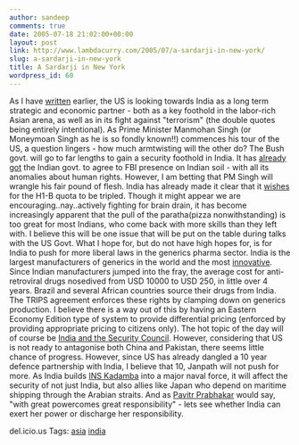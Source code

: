 ```yaml
---
author: sandeep
comments: true
date: 2005-07-18 21:02:00+00:00
layout: post
link: http://www.lambdacurry.com/2005/07/a-sardarji-in-new-york/
slug: a-sardarji-in-new-york
title: A Sardarji in New York
wordpress_id: 60
---
```


As I have [written](http://loxos.blogspot.com/2005/01/business-asia-cias-strategic-15-year.html) earlier, the US is looking towards India as a long term strategic and economic partner - both as a key foothold in the labor-rich Asian arena, as well as in its fight against  "terrorism" (the double quotes being entirely intentional). As Prime Minister Manmohan  Singh (or Moneymoan Singh as he is so fondly known!!) commences his tour of the US, a  question lingers - how much armtwisting will the other do?
The Bush govt. will go to far lengths to gain a security foothold in India. It has [already got](http://in.rediff.com/news/2005/jul/18mitra.htm) the Indian govt. to agree to FBI presence on Indian soil - with all its anomalies about human rights. However, I am betting that PM Singh will wrangle his fair pound of flesh. 
India has already made it clear that it [wishes](http://www.outsourcingpipeline.com/164903149) for the H1-B quota to be tripled. Though it might appear we are encouraging..nay..actively fighting for brain drain, it has become increasingly apparent that the pull of the paratha(pizza nonwithstanding) is too great for most Indians, who come back with more skills than they left with. I believe this will be one issue that will be put on the table during talks with the US Govt. 
What I hope for, but do not have high hopes for, is for India to push for more liberal laws in the generics pharma sector. India is the largest manufacturers of generics in the world and the most [innovative](http://www.commondreams.org/headlines05/0323-04.htm). Since Indian manufacturers jumped into the fray, the average cost for anti-retroviral drugs  nosedived from USD 10000 to USD 250, in little over 4 years. Brazil and  several African countries source their drugs from India. The TRIPS agreement enforces these rights by clamping down on generics production. I believe there is a way out of this by having an Eastern Economy Edition type of system to provide differential pricing (enforced by providing appropriate pricing to citizens only).
The hot topic of the day will of course be [India and the Security Council](http://loxos.blogspot.com/2005/07/quest-for-fools-gold-india-and.html). However, considering that US is not ready to antagonise  both China and Pakistan, there seems little chance of progress. However, since US has already dangled a 10 year defence partnership with India, I believe that 10, Janpath will not push for more. As India builds [INS Kadamba](http://www.defenseindustrydaily.com/2005/06/india-opens-major-naval-base-at-karwar/index.php) into a major naval force, it will affect the security of not just India, but also allies like Japan who depend on maritime shipping through the Arabian straits.
And as [Pavitr Prabhakar](http://www.gothamcomics.com/spiderman_india/) would say, "with great powercomes great responsibility" - lets see whether India can exert her power or discharge her responsibility. 




del.icio.us Tags:  [asia](http://del.icio.us/sss8ue/asia) [india](http://del.icio.us/sss8ue/india)
